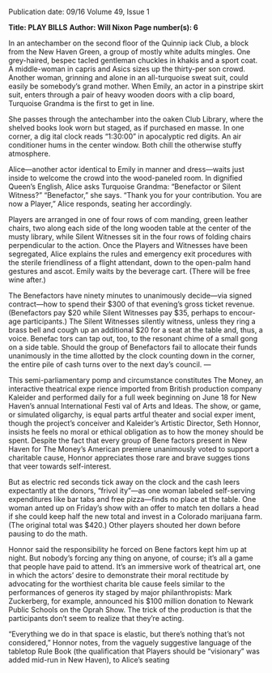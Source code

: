 Publication date: 09/16
Volume 49, Issue 1

**Title: PLAY BILLS**
**Author: Will Nixon**
**Page number(s): 6**

In an antechamber on the second floor of the Quinnip­
iack Club, a block from the New Haven Green, a group 
of mostly white adults mingles. One grey-haired, bespec­
tacled gentleman chuckles in khakis and a sport coat. A 
middle-woman in capris and Asics sizes up the thirty-per­
son crowd. Another woman, grinning and alone in an 
all-turquoise sweat suit, could easily be somebody’s grand­
mother. When Emily, an actor in a pinstripe skirt suit, 
enters through a pair of heavy wooden doors with a clip­
board, Turquoise Grandma is the first to get in line.  

She passes through the antechamber into the oaken 
Club Library, where the shelved books look worn but 
staged, as if purchased en masse. In one corner, a dig­
ital clock reads “1:30:00” in apocalyptic red digits. An 
air conditioner hums in the center window. Both chill 
the otherwise stuffy atmosphere.

Alice—another actor identical to Emily in manner 
and dress—waits just inside to welcome the crowd into 
the wood-paneled room. In dignified Queen’s English, 
Alice asks Turquoise Grandma: “Benefactor or Silent 
Witness?”
“Benefactor,” she says.	
“Thank you for your contribution. You are now a 
Player,” Alice responds, seating her accordingly. 

Players are arranged in one of four rows of com­
manding, green leather chairs, two along each side 
of the long wooden table at the center of the musty 
library, while Silent Witnesses sit in the four rows of 
folding chairs perpendicular to the action. Once the 
Players and Witnesses have been segregated, Alice 
explains the rules and emergency exit procedures with 
the sterile friendliness of a flight attendant, down to the 
open-palm hand gestures and ascot. Emily waits by the 
beverage cart. (There will be free wine after.)

The Benefactors have ninety minutes to unanimously 
decide—via signed contract—how to spend their $300 
of that evening’s gross ticket revenue. (Benefactors pay 
$20 while Silent Witnesses pay $35, perhaps to encour­
age participants.) The Silent Witnesses silently witness, 
unless they ring a brass bell and cough up an additional 
$20 for a seat at the table and, thus, a voice. Benefac­
tors can tap out, too, to the resonant chime of a small 
gong on a side table. Should the group of Benefactors 
fail to allocate their funds unanimously in the time 
allotted by the clock counting down in the corner, the 
entire pile of cash turns over to the next day’s council.
—

This semi-parliamentary pomp and circumstance 
constitutes The Money, an interactive theatrical expe­
rience imported from British production company 
Kaleider and performed daily for a full week beginning 
on June 18 for New Haven’s annual International Festi­
val of Arts and Ideas. The show, or game, or simulated 
oligarchy, is equal parts artful theater and social exper­
iment, though the project’s conceiver and Kaleider’s 
Artistic Director, Seth Honnor, insists he feels no 
moral or ethical obligation as to how the money should 
be spent. Despite the fact that every group of Bene­
factors present in New Haven for The Money’s American 
premiere unanimously voted to support a charitable 
cause, Honnor appreciates those rare and brave sugges­
tions that veer towards self-interest. 

But as electric red seconds tick away on the clock 
and the cash leers expectantly at the donors, “frivol­
ity”—as one woman labeled self-serving expenditures 
like bar tabs and free pizza—finds no place at the table. 
One woman anted up on Friday’s show with an offer to 
match ten dollars a head if she could keep half the new 
total and invest in a Colorado marijuana farm. (The 
original total was $420.) Other players shouted her 
down before pausing to do the math. 

Honnor said the responsibility he forced on Bene­
factors kept him up at night. But nobody’s forcing any­
thing on anyone, of course; it’s all a game that people 
have paid to attend. It’s an immersive work of theatrical 
art, one in which the actors’ desire to demonstrate their 
moral rectitude by advocating for the worthiest charita­
ble cause feels similar to the performances of generos­
ity staged by major philanthropists: Mark Zuckerberg, 
for example, announced his $100 million donation to 
Newark Public Schools on the Oprah Show. The trick 
of the production is that the participants don’t seem to 
realize that they’re acting. 

“Everything we do in that space is elastic, but there’s 
nothing that’s not considered,” Honnor notes, from the 
vaguely suggestive language of the tabletop Rule Book 
(the qualification that Players should be “visionary” 
was added mid-run in New Haven), to Alice’s seating
